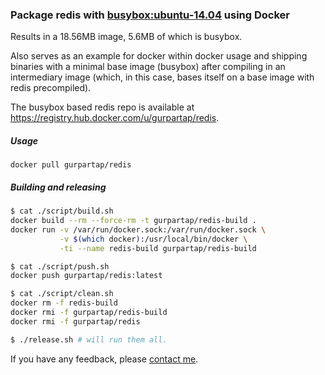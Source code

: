 ### Package redis with [busybox:ubuntu-14.04](https://registry.hub.docker.com/_/busybox) using Docker

Results in a 18.56MB image, 5.6MB of which is busybox.

Also serves as an example for docker within docker usage and shipping binaries with a minimal base image (busybox) after compiling in an intermediary image (which, in this case, bases itself on a base image with redis precompiled).

The busybox based redis repo is available at https://registry.hub.docker.com/u/gurpartap/redis.

##### Usage

`docker pull gurpartap/redis`

##### Building and releasing

```bash
$ cat ./script/build.sh
docker build --rm --force-rm -t gurpartap/redis-build .
docker run -v /var/run/docker.sock:/var/run/docker.sock \
           -v $(which docker):/usr/local/bin/docker \
           -ti --name redis-build gurpartap/redis-build
```

```bash
$ cat ./script/push.sh
docker push gurpartap/redis:latest
```

```bash
$ cat ./script/clean.sh
docker rm -f redis-build
docker rmi -f gurpartap/redis-build
docker rmi -f gurpartap/redis
```

```bash
$ ./release.sh # will run them all.
```

If you have any feedback, please [contact me](http://gurpartap.com/).
